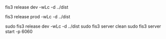 fis3 release dev -wLc -d ../dist

fis3 release prod -wLc -d ../dist

sudo fis3 release dev -wLc -d ../dist 
sudo fis3 server clean 
sudo fis3 server start -p 6060